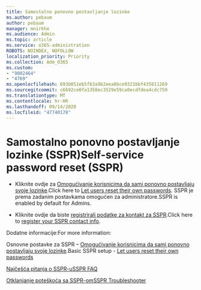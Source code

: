 ```yaml
---
title: Samostalno ponovno postavljanje lozinke
ms.author: pebaum
author: pebaum
manager: mnirkhe
ms.audience: Admin
ms.topic: article
ms.service: o365-administration
ROBOTS: NOINDEX, NOFOLLOW
localization_priority: Priority
ms.collection: Adm_O365
ms.custom:
- "9002464"
- "4769"
ms.openlocfilehash: 693b051eb5f63a9b2eea8bce9321bbf435811269
ms.sourcegitcommit: c6692ce0fa1358ec3529e59ca0ecdfdea4cdc759
ms.translationtype: MT
ms.contentlocale: hr-HR
ms.lasthandoff: 09/14/2020
ms.locfileid: "47740178"
---
```

# <a name="self-service-password-reset-sspr"></a><span data-ttu-id="2ae5b-102">Samostalno ponovno postavljanje lozinke (SSPR)</span><span class="sxs-lookup"><span data-stu-id="2ae5b-102">Self-service password reset (SSPR)</span></span>

- <span data-ttu-id="2ae5b-103">Kliknite ovdje za [Omogućivanje korisnicima da sami ponovno postavljaju svoje lozinke](https://admin.microsoft.com/Adminportal/Home#/featureexplorer/security/Sspr).</span><span class="sxs-lookup"><span data-stu-id="2ae5b-103">Click here to [Let users reset their own passwords](https://admin.microsoft.com/Adminportal/Home#/featureexplorer/security/Sspr).</span></span>  <span data-ttu-id="2ae5b-104">SSPR je prema zadanim postavkama omogućen za administratore.</span><span class="sxs-lookup"><span data-stu-id="2ae5b-104">SSPR is enabled by default for Admins.</span></span>

- <span data-ttu-id="2ae5b-105">Kliknite ovdje da biste [registrirali podatke za kontakt za SSPR](https://go.microsoft.com/fwlink/?linkid=849451).</span><span class="sxs-lookup"><span data-stu-id="2ae5b-105">Click here to [register your SSPR contact info](https://go.microsoft.com/fwlink/?linkid=849451).</span></span>

<span data-ttu-id="2ae5b-106">Dodatne informacije:</span><span class="sxs-lookup"><span data-stu-id="2ae5b-106">For more information:</span></span>

<span data-ttu-id="2ae5b-107">Osnovne postavke za SSPR – [Omogućivanje korisnicima da sami ponovno postavljaju svoje lozinke](https://docs.microsoft.com/microsoft-365/admin/add-users/let-users-reset-passwords?view=o365-worldwide).</span><span class="sxs-lookup"><span data-stu-id="2ae5b-107">Basic SSPR setup - [Let users reset their own passwords](https://docs.microsoft.com/microsoft-365/admin/add-users/let-users-reset-passwords?view=o365-worldwide)</span></span>

[<span data-ttu-id="2ae5b-108">Najčešća pitanja o SSPR-u</span><span class="sxs-lookup"><span data-stu-id="2ae5b-108">SSPR FAQ</span></span>](https://docs.microsoft.com/azure/active-directory/authentication/active-directory-passwords-faq)

[<span data-ttu-id="2ae5b-109">Otklanjanje poteškoća sa SSPR-om</span><span class="sxs-lookup"><span data-stu-id="2ae5b-109">SSPR Troubleshooter</span></span>](https://docs.microsoft.com/azure/active-directory/authentication/active-directory-passwords-troubleshoot)

